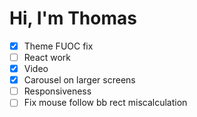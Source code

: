 # Hi, I'm Thomas

- [X] Theme FUOC fix
- [ ] React work
- [X] Video
- [X] Carousel on larger screens
- [ ] Responsiveness
- [ ] Fix mouse follow bb rect miscalculation
